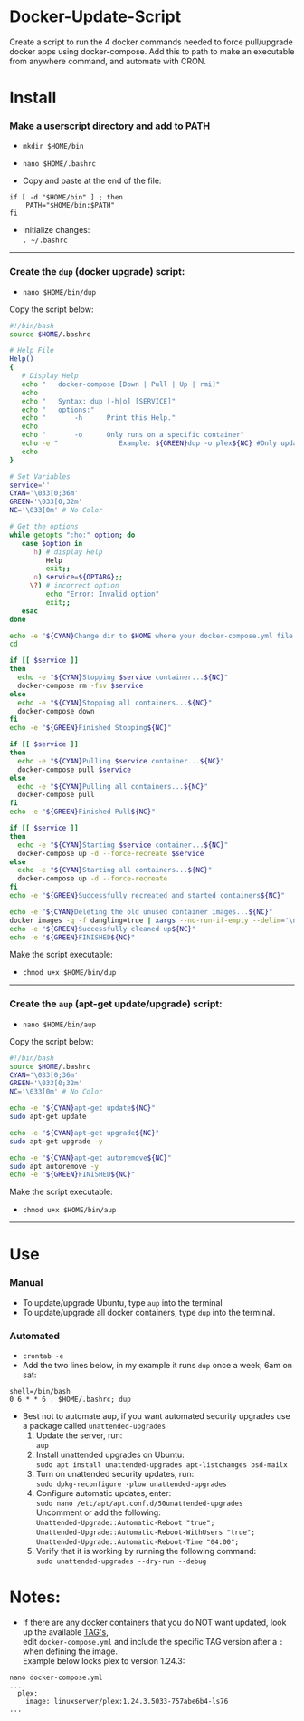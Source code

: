 # Docker-Update-Script
Create a script to run the 4 docker commands needed to force pull/upgrade docker apps using docker-compose.  Add this to path to make an executable from anywhere command, and automate with CRON.

# Install


### Make a userscript directory and add to PATH

* `mkdir $HOME/bin`

* `nano $HOME/.bashrc`
* Copy and paste at the end of the file:  
```
if [ -d "$HOME/bin" ] ; then
    PATH="$HOME/bin:$PATH"
fi
```
* Initialize changes:  
  `. ~/.bashrc`

---

### Create the `dup` (docker upgrade) script:

* `nano $HOME/bin/dup`

Copy the script below:

```bash
#!/bin/bash
source $HOME/.bashrc

# Help File
Help()
{
   # Display Help
   echo "   docker-compose [Down | Pull | Up | rmi]"
   echo
   echo "   Syntax: dup [-h|o] [SERVICE]"
   echo "   options:"
   echo "       -h      Print this Help."
   echo
   echo "       -o      Only runs on a specific container"
   echo -e "               Example: ${GREEN}dup -o plex${NC} #Only update the Plex image"
   echo
}

# Set Variables
service=''
CYAN='\033[0;36m'
GREEN='\033[0;32m'
NC='\033[0m' # No Color

# Get the options
while getopts ":ho:" option; do
   case $option in
      h) # display Help
         Help
         exit;;
      o) service=${OPTARG};;
     \?) # incorrect option
         echo "Error: Invalid option"
         exit;;
   esac
done

echo -e "${CYAN}Change dir to $HOME where your docker-compose.yml file is located${NC}"
cd

if [[ $service ]]
then
  echo -e "${CYAN}Stopping $service container...${NC}"
  docker-compose rm -fsv $service
else
  echo -e "${CYAN}Stopping all containers...${NC}"
  docker-compose down
fi
echo -e "${GREEN}Finished Stopping${NC}"

if [[ $service ]]
then
  echo -e "${CYAN}Pulling $service container...${NC}"
  docker-compose pull $service
else
  echo -e "${CYAN}Pulling all containers...${NC}"
  docker-compose pull
fi
echo -e "${GREEN}Finished Pull${NC}"

if [[ $service ]]
then
  echo -e "${CYAN}Starting $service container...${NC}"
  docker-compose up -d --force-recreate $service
else
  echo -e "${CYAN}Starting all containers...${NC}"
  docker-compose up -d --force-recreate
fi
echo -e "${GREEN}Successfully recreated and started containers${NC}"

echo -e "${CYAN}Deleting the old unused container images...${NC}"
docker images -q -f dangling=true | xargs --no-run-if-empty --delim='\n' docker rmi
echo -e "${GREEN}Successfully cleaned up${NC}"
echo -e "${GREEN}FINISHED${NC}"
```

Make the script executable:

* `chmod u+x $HOME/bin/dup`

---

### Create the `aup` (apt-get update/upgrade) script:

* `nano $HOME/bin/aup`

Copy the script below:

```bash
#!/bin/bash
source $HOME/.bashrc
CYAN='\033[0;36m'
GREEN='\033[0;32m'
NC='\033[0m' # No Color

echo -e "${CYAN}apt-get update${NC}"
sudo apt-get update

echo -e "${CYAN}apt-get upgrade${NC}"
sudo apt-get upgrade -y

echo -e "${CYAN}apt-get autoremove${NC}"
sudo apt autoremove -y
echo -e "${GREEN}FINISHED${NC}"
```

Make the script executable:

* `chmod u+x $HOME/bin/aup`

---

# Use

### Manual

* To update/upgrade Ubuntu, type `aup` into the terminal
* To update/upgrade all docker containers, type `dup` into the terminal.

### Automated

* `crontab -e`
* Add the two lines below, in my example it runs `dup` once a week, 6am on sat:
```
shell=/bin/bash
0 6 * * 6 . $HOME/.bashrc; dup
```
* Best not to automate aup, if you want automated security upgrades use a package called `unattended-upgrades`
  1. Update the server, run:  
    `aup`  
  2. Install unattended upgrades on Ubuntu:  
    `sudo apt install unattended-upgrades apt-listchanges bsd-mailx`  
  3. Turn on unattended security updates, run:  
    `sudo dpkg-reconfigure -plow unattended-upgrades`  
  4. Configure automatic updates, enter:  
    `sudo nano /etc/apt/apt.conf.d/50unattended-upgrades`  
    Uncomment or add the following:  
    `Unattended-Upgrade::Automatic-Reboot "true";`  
    `Unattended-Upgrade::Automatic-Reboot-WithUsers "true";`  
    `Unattended-Upgrade::Automatic-Reboot-Time "04:00";`  
  5. Verify that it is working by running the following command:  
    `sudo unattended-upgrades --dry-run --debug`  

# Notes:

* If there are any docker containers that you do NOT want updated, look up the available [TAG's](https://hub.docker.com/r/linuxserver/plex/tags?page=1&ordering=last_updated),  
  edit `docker-compose.yml` and include the specific TAG version after a `:` when defining the image.  
  Example below locks plex to version 1.24.3:
```
nano docker-compose.yml
...
  plex:
    image: linuxserver/plex:1.24.3.5033-757abe6b4-ls76
...
```
